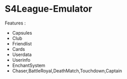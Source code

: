 # S4League-Emulator

Features :

- Capsules 
- Club
- Friendlist
- Cards
- Userdata 
- Userinfo 
- EnchantSystem
- Chaser,BattleRoyal,DeathMatch,Touchdown,Captain
